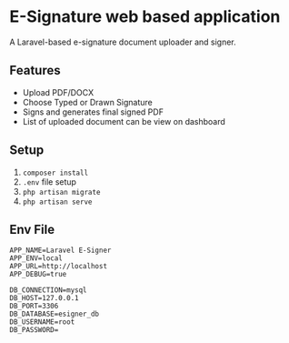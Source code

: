 # E-Signature web based application

A Laravel-based e-signature document uploader and signer.

## Features
- Upload PDF/DOCX
- Choose Typed or Drawn Signature
- Signs and generates final signed PDF
- List of uploaded document can be view on dashboard

## Setup
1. `composer install`
2. `.env` file setup
3. `php artisan migrate`
4. `php artisan serve`

## Env File
```env
APP_NAME=Laravel E-Signer
APP_ENV=local
APP_URL=http://localhost
APP_DEBUG=true

DB_CONNECTION=mysql
DB_HOST=127.0.0.1
DB_PORT=3306
DB_DATABASE=esigner_db
DB_USERNAME=root
DB_PASSWORD=

